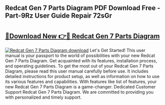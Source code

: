 ## Redcat Gen 7 Parts Diagram PDF Download Free - Part-9Rz User Guide Repair 72sGr

# <h2><a href="http://dfit2r.blite.top/?on=Redcat+Gen+7+Parts+Diagram">🔗Download New 👉🔴 Redcat Gen 7 Parts Diagram</a></h2>

[![Redcat Gen 7 Parts Diagram download](https://i.imgur.com/lujVjoI.png)](http://dfit2r.blite.top/?on=Redcat+Gen+7+Parts+Diagram)
Let's Get Started! This user manual is your passport to the world of possibilities with your new Redcat Gen 7 Parts Diagram. Get acquainted with its features, installation process, and operating guidelines. To get the most out of your Redcat Gen 7 Parts Diagram, please read this user manual carefully before use. It includes detailed instructions for product setup, as well as information on how to use its various features and capabilities. With features like list of features, your new Redcat Gen 7 Parts Diagram is a game-changer. Dedicated Customer Support Redcat Gen 7 Parts Diagram. We are committed to providing you with personalized and timely support.
